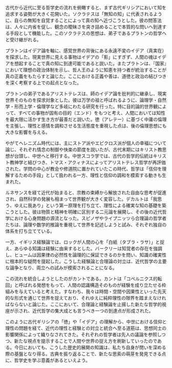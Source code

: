 古代から近代に至る哲学史の流れを俯瞰すると、まず古代ギリシアにおいて知を追求する姿勢が大きく花開いた。ソクラテスは「無知の知」に代表されるように、自らの無知を自覚することによって真の知へ近づこうとした。彼の問答法は、人々に内省を促し、観念の曖昧さを突き詰めることで本質的な問いへ到達する手段として機能した。このソクラテスの思想は、弟子であるプラトンの哲学へと受け継がれる。

プラトンはイデア論を軸に、感覚世界の背後にある永遠不変のイデア（真実在）を探求した。現実世界に見える事物はイデアの「影」にすぎず、人間の魂はイデアを想起することで真の知に到達可能であると説いた。またプラトンは、『国家』において理想の政治体制を示し、哲人王のように知恵を持つ者が統治することが真の正義をもたらすと論じた。ここにおける正義や善は、道徳と政治の結びつきを深く考察する上での起点となった。

プラトンの弟子であるアリストテレスは、師のイデア論を批判的に継承し、現実世界そのものを探求対象とした。彼は万学の祖と呼ばれるように、論理学・自然学・形而上学・倫理学など多岐にわたる研究を行った。特に目的論的世界観によって、すべての事物が固有の目的（エンド）をもつと考え、人間においては知性を最大限に活かす生き方が最善だと説いた。徳（アレテー）に基づく中庸の倫理を主張し、理性と感情を調和させる生活態度を重視した点は、後の倫理思想にも大きな影響を与える。

やがてヘレニズム時代には、主にストア派やエピクロス派が個人の幸福について論じ、それぞれ情念の制御や快楽の節度を説いたが、古代末期にはキリスト教思想が台頭し、中世へと移行する。中世スコラ学では、古代の哲学的伝統はキリスト教神学と結びつき、トマス・アクィナスによってアリストテレス哲学が再評価された。学問の中心が教会や修道院に置かれていたこの時代、哲学は「信仰を理解するための手段」として扱われる一方、理性と信仰の調和を模索する動きも生まれた。

ルネサンスを経て近代が始まると、宗教の束縛から解放された自由な思考が促進され、自然科学の発展も相まって世界観が大きく変容した。デカルトは「我思う、ゆえに我あり」という第一原理を打ち立て、理性による確実な知の基礎を築こうとした。彼は物質と精神を明確に区別する二元論を展開し、その後の近代哲学における心身問題の源流となった。スピノザやライプニッツら合理論の哲学者たちは、論理や数学的推論を重視して世界を記述しようと試み、それぞれ独自の体系を打ち立てている。

一方、イギリス経験論では、ロックが人間の心を「白紙（タブラ・ラサ）」と捉え、あらゆる知識は経験に由来するとした。バークリーは知覚者の存在を強調し、ヒュームは因果律の必然性を論理的に保証できるのかを問い、知識の確実性に根本的な疑問を提起した。こうした経験論と合理論の対立は、近代哲学の主要な論争となり、両立への試みが模索されることになる。

この流れを統合しようとしたのがカントである。カントは「コペルニクス的転回」と呼ばれる発想をもって、人間の認識構造そのものが経験を成り立たせる枠組みを与えていると考えた。すなわち、我々は時間・空間や因果性といった先天的な形式を通じて世界を捉えており、それゆえに純粋理性の限界を踏まえなければならないと論じた。ここにおいて、合理論と経験論を止揚した新たな哲学的視座が示され、近代哲学の集大成とも言うべき一つの到達点が形成された。

このように古代ギリシアの「徳」や「イデア」の理解から、中世における信仰と理性の問題を経て、近代の理性と経験との対立と統合へ至る道筋は、思想同士の影響関係によって織りなされてきた。それぞれの哲学者は先人の議論を参照しつつ、新たな視点を提示することで人間や世界の捉え方を刷新していったのである。今日においても、こうした歴史的展開の知識は、私たち自身が問いを深める際の基盤となり得る。古典を振り返ることで、新たな思索の萌芽を発見できる点に、哲学史を学ぶ意義があるといえよう。